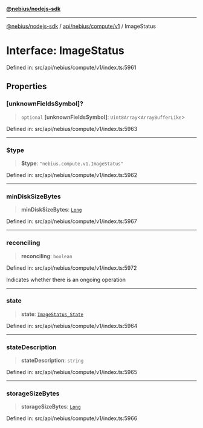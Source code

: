 [**@nebius/nodejs-sdk**](../../../../../README.md)

---

[@nebius/nodejs-sdk](../../../../../README.md) / [api/nebius/compute/v1](../README.md) / ImageStatus

# Interface: ImageStatus

Defined in: src/api/nebius/compute/v1/index.ts:5961

## Properties

### \[unknownFieldsSymbol\]?

> `optional` **\[unknownFieldsSymbol\]**: `Uint8Array`\<`ArrayBufferLike`\>

Defined in: src/api/nebius/compute/v1/index.ts:5963

---

### $type

> **$type**: `"nebius.compute.v1.ImageStatus"`

Defined in: src/api/nebius/compute/v1/index.ts:5962

---

### minDiskSizeBytes

> **minDiskSizeBytes**: [`Long`](../../../../../runtime/protos/core/classes/Long.md)

Defined in: src/api/nebius/compute/v1/index.ts:5967

---

### reconciling

> **reconciling**: `boolean`

Defined in: src/api/nebius/compute/v1/index.ts:5972

Indicates whether there is an ongoing operation

---

### state

> **state**: [`ImageStatus_State`](../type-aliases/ImageStatus_State.md)

Defined in: src/api/nebius/compute/v1/index.ts:5964

---

### stateDescription

> **stateDescription**: `string`

Defined in: src/api/nebius/compute/v1/index.ts:5965

---

### storageSizeBytes

> **storageSizeBytes**: [`Long`](../../../../../runtime/protos/core/classes/Long.md)

Defined in: src/api/nebius/compute/v1/index.ts:5966

